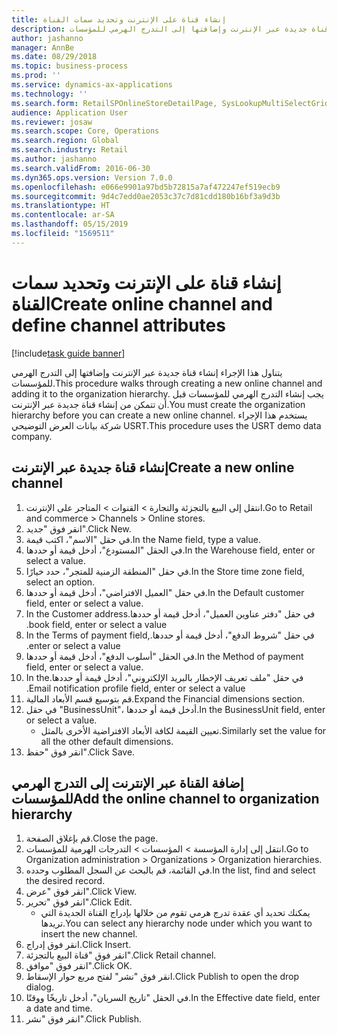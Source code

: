 ```yaml
---
title: إنشاء قناة على الإنترنت وتحديد سمات القناة
description: يتناول هذا الإجراء إنشاء قناة جديدة عبر الإنترنت وإضافتها إلى التدرج الهرمي للمؤسسات.
author: jashanno
manager: AnnBe
ms.date: 08/29/2018
ms.topic: business-process
ms.prod: ''
ms.service: dynamics-ax-applications
ms.technology: ''
ms.search.form: RetailSPOnlineStoreDetailPage, SysLookupMultiSelectGrid, DimensionLookup, OMHierarchyManager, HierarchyDesigner, OMNodeSelection, HierarchyPublishAndCloseForm
audience: Application User
ms.reviewer: josaw
ms.search.scope: Core, Operations
ms.search.region: Global
ms.search.industry: Retail
ms.author: jashanno
ms.search.validFrom: 2016-06-30
ms.dyn365.ops.version: Version 7.0.0
ms.openlocfilehash: e066e9901a97bd5b72815a7af472247ef519ecb9
ms.sourcegitcommit: 9d4c7edd0ae2053c37c7d81cdd180b16bf3a9d3b
ms.translationtype: HT
ms.contentlocale: ar-SA
ms.lasthandoff: 05/15/2019
ms.locfileid: "1569511"
---
```

# <a name="create-online-channel-and-define-channel-attributes"></a><span data-ttu-id="a30cc-103">إنشاء قناة على الإنترنت وتحديد سمات القناة</span><span class="sxs-lookup"><span data-stu-id="a30cc-103">Create online channel and define channel attributes</span></span>

[!include[task guide banner](../includes/task-guide-banner.md)]

<span data-ttu-id="a30cc-104">يتناول هذا الإجراء إنشاء قناة جديدة عبر الإنترنت وإضافتها إلى التدرج الهرمي للمؤسسات.</span><span class="sxs-lookup"><span data-stu-id="a30cc-104">This procedure walks through creating a new online channel and adding it to the organization hierarchy.</span></span> <span data-ttu-id="a30cc-105">يجب إنشاء التدرج الهرمي للمؤسسات قبل أن تتمكن من إنشاء قناة جديدة عبر الإنترنت.</span><span class="sxs-lookup"><span data-stu-id="a30cc-105">You must create the organization hierarchy before you can create a new online channel.</span></span> <span data-ttu-id="a30cc-106">يستخدم هذا الإجراء شركة بيانات العرض التوضيحي USRT.</span><span class="sxs-lookup"><span data-stu-id="a30cc-106">This procedure uses the USRT demo data company.</span></span>


## <a name="create-a-new-online-channel"></a><span data-ttu-id="a30cc-107">إنشاء قناة جديدة عبر الإنترنت</span><span class="sxs-lookup"><span data-stu-id="a30cc-107">Create a new online channel</span></span>
1. <span data-ttu-id="a30cc-108">انتقل إلى البيع بالتجزئة والتجارة > القنوات > المتاجر على الإنترنت.</span><span class="sxs-lookup"><span data-stu-id="a30cc-108">Go to Retail and commerce > Channels > Online stores.</span></span>
2. <span data-ttu-id="a30cc-109">انقر فوق "جديد".</span><span class="sxs-lookup"><span data-stu-id="a30cc-109">Click New.</span></span>
3. <span data-ttu-id="a30cc-110">في حقل "الاسم"، اكتب قيمة.</span><span class="sxs-lookup"><span data-stu-id="a30cc-110">In the Name field, type a value.</span></span>
4. <span data-ttu-id="a30cc-111">في الحقل "المستودع"، أدخل قيمة أو حددها.</span><span class="sxs-lookup"><span data-stu-id="a30cc-111">In the Warehouse field, enter or select a value.</span></span>
5. <span data-ttu-id="a30cc-112">في حقل "‏‫المنطقة الزمنية للمتجر‬"، حدد خيارًا.</span><span class="sxs-lookup"><span data-stu-id="a30cc-112">In the Store time zone field, select an option.</span></span>
6. <span data-ttu-id="a30cc-113">في حقل "العميل الافتراضي"، أدخل قيمة أو حددها.</span><span class="sxs-lookup"><span data-stu-id="a30cc-113">In the Default customer field, enter or select a value.</span></span>
7. <span data-ttu-id="a30cc-114">في حقل "‏‫دفتر عناوين العميل"، أدخل قيمة أو حددها.</span><span class="sxs-lookup"><span data-stu-id="a30cc-114">In the Customer address book field, enter or select a value.</span></span>
8. <span data-ttu-id="a30cc-115">في حقل "‏‫شروط الدفع"، أدخل قيمة أو حددها.</span><span class="sxs-lookup"><span data-stu-id="a30cc-115">In the Terms of payment field, enter or select a value.</span></span>
9. <span data-ttu-id="a30cc-116">في الحقل "أسلوب الدفع"، أدخل قيمة أو حددها.</span><span class="sxs-lookup"><span data-stu-id="a30cc-116">In the Method of payment field, enter or select a value.</span></span>
10. <span data-ttu-id="a30cc-117">في حقل "‏‫ملف تعريف الإخطار بالبريد الإلكتروني"، أدخل قيمة أو حددها.</span><span class="sxs-lookup"><span data-stu-id="a30cc-117">In the Email notification profile field, enter or select a value.</span></span>
11. <span data-ttu-id="a30cc-118">قم بتوسيع قسم الأبعاد المالية.</span><span class="sxs-lookup"><span data-stu-id="a30cc-118">Expand the Financial dimensions section.</span></span>
12. <span data-ttu-id="a30cc-119">في حقل "BusinessUnit"، أدخل قيمة أو حددها.</span><span class="sxs-lookup"><span data-stu-id="a30cc-119">In the BusinessUnit field, enter or select a value.</span></span>
    * <span data-ttu-id="a30cc-120">تعيين القيمة لكافة الأبعاد الافتراضية الأخرى بالمثل.</span><span class="sxs-lookup"><span data-stu-id="a30cc-120">Similarly set the value for all the other default dimensions.</span></span>  
13. <span data-ttu-id="a30cc-121">انقر فوق "حفظ".</span><span class="sxs-lookup"><span data-stu-id="a30cc-121">Click Save.</span></span>

## <a name="add-the-online-channel-to-organization-hierarchy"></a><span data-ttu-id="a30cc-122">إضافة القناة عبر الإنترنت إلى التدرج الهرمي للمؤسسات</span><span class="sxs-lookup"><span data-stu-id="a30cc-122">Add the online channel to organization hierarchy</span></span>
1. <span data-ttu-id="a30cc-123">قم بإغلاق الصفحة.</span><span class="sxs-lookup"><span data-stu-id="a30cc-123">Close the page.</span></span>
2. <span data-ttu-id="a30cc-124">انتقل إلى إدارة المؤسسة > المؤسسات > التدرجات الهرمية للمؤسسات.</span><span class="sxs-lookup"><span data-stu-id="a30cc-124">Go to Organization administration > Organizations > Organization hierarchies.</span></span>
3. <span data-ttu-id="a30cc-125">في القائمة، قم بالبحث عن السجل المطلوب وحدده.</span><span class="sxs-lookup"><span data-stu-id="a30cc-125">In the list, find and select the desired record.</span></span>
4. <span data-ttu-id="a30cc-126">انقر فوق "عرض".</span><span class="sxs-lookup"><span data-stu-id="a30cc-126">Click View.</span></span>
5. <span data-ttu-id="a30cc-127">انقر فوق "تحرير".</span><span class="sxs-lookup"><span data-stu-id="a30cc-127">Click Edit.</span></span>
    * <span data-ttu-id="a30cc-128">يمكنك تحديد أي عقدة تدرج هرمي تقوم من خلالها بإدراج القناة الجديدة التي تريدها.</span><span class="sxs-lookup"><span data-stu-id="a30cc-128">You can select any hierarchy node under which you want to insert the new channel.</span></span>  
6. <span data-ttu-id="a30cc-129">انقر فوق إدراج.</span><span class="sxs-lookup"><span data-stu-id="a30cc-129">Click Insert.</span></span>
7. <span data-ttu-id="a30cc-130">انقر فوق "قناة البيع بالتجزئة‬".</span><span class="sxs-lookup"><span data-stu-id="a30cc-130">Click Retail channel.</span></span>
8. <span data-ttu-id="a30cc-131">انقر فوق "موافق".</span><span class="sxs-lookup"><span data-stu-id="a30cc-131">Click OK.</span></span>
9. <span data-ttu-id="a30cc-132">انقر فوق "نشر" لفتح مربع حوار الإسقاط‬.</span><span class="sxs-lookup"><span data-stu-id="a30cc-132">Click Publish to open the drop dialog.</span></span>
10. <span data-ttu-id="a30cc-133">في الحقل "تاريخ السريان"، أدخل تاريخًا ووقتًا.</span><span class="sxs-lookup"><span data-stu-id="a30cc-133">In the Effective date field, enter a date and time.</span></span>
11. <span data-ttu-id="a30cc-134">انقر فوق "نشر".</span><span class="sxs-lookup"><span data-stu-id="a30cc-134">Click Publish.</span></span>

